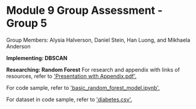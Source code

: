 # Module 9 Group Assessment - Group 5

Group Members: Alysia Halverson, Daniel Stein, Han Luong, and Mikhaela Anderson

**Implementing: DBSCAN**


**Researching: Random Forest**
For research and appendix with links of resources, refer to ['Presentation with Appendix.pdf'.](Presentation%20with%20appendix.pdf) 

For code sample, refer to ['basic_random_forest_model.ipynb'.](basic_random_forest_model.ipynb)

For dataset in code sample, refer to ['diabetes.csv'.](diabetes.csv)

